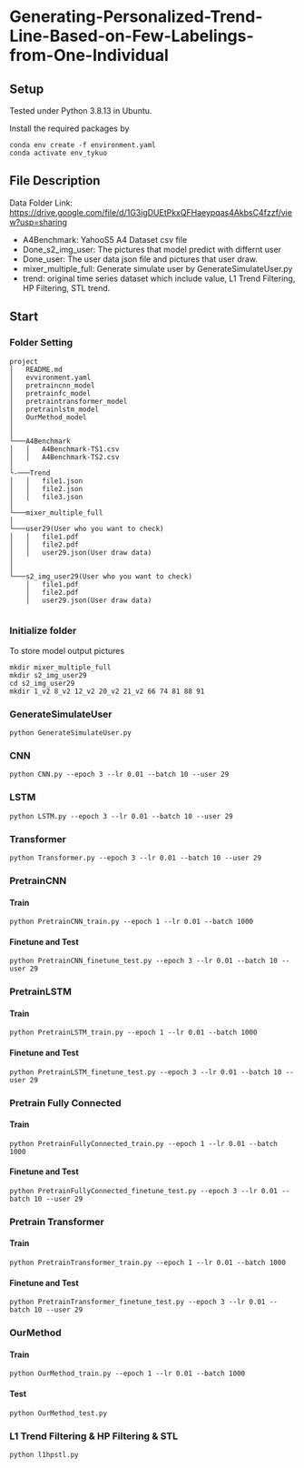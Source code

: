 # Generating-Personalized-Trend-Line-Based-on-Few-Labelings-from-One-Individual

## Setup
Tested under Python 3.8.13 in Ubuntu.

Install the required packages by
```
conda env create -f environment.yaml
conda activate env_tykuo
```


## File Description
Data Folder Link: https://drive.google.com/file/d/1G3igDUEtPkxQFHaeypqas4AkbsC4fzzf/view?usp=sharing
* A4Benchmark: YahooS5 A4 Dataset csv file
* Done_s2_img_user: The pictures that model predict with differnt user
* Done_user: The user data  json file and pictures that user draw.
* mixer_multiple_full: Generate simulate user by GenerateSimulateUser.py
* trend: original time series dataset which include value, L1 Trend Filtering, HP Filtering, STL trend.


## Start

### Folder Setting
```
project
│   README.md
│   evvironment.yaml    
│   pretraincnn_model
│   pretrainfc_model
│   pretraintransformer_model
│   pretrainlstm_model
│   OurMethod_model
│
│
└───A4Benchmark
│   │   A4Benchmark-TS1.csv
│   │   A4Benchmark-TS2.csv
│   
└-───Trend
│   │   file1.json
│   │   file2.json
│   │   file3.json 
│
└───mixer_multiple_full     
│   
└───user29(User who you want to check)
│   │   file1.pdf
│   │   file2.pdf
│   │   user29.json(User draw data) 
│
│
└───s2_img_user29(User who you want to check)
    │   file1.pdf
    │   file2.pdf
    │   user29.json(User draw data) 


```

### Initialize folder
To store model output pictures
```
mkdir mixer_multiple_full
mkdir s2_img_user29
cd s2_img_user29
mkdir 1_v2 8_v2 12_v2 20_v2 21_v2 66 74 81 88 91
```
### GenerateSimulateUser
```
python GenerateSimulateUser.py
```

### CNN
```
python CNN.py --epoch 3 --lr 0.01 --batch 10 --user 29
```

### LSTM
```
python LSTM.py --epoch 3 --lr 0.01 --batch 10 --user 29
```

### Transformer

```
python Transformer.py --epoch 3 --lr 0.01 --batch 10 --user 29
```

### PretrainCNN
#### Train
```
python PretrainCNN_train.py --epoch 1 --lr 0.01 --batch 1000 
```
#### Finetune and Test
```
python PretrainCNN_finetune_test.py --epoch 3 --lr 0.01 --batch 10 --user 29
```

### PretrainLSTM
#### Train
```
python PretrainLSTM_train.py --epoch 1 --lr 0.01 --batch 1000
```
#### Finetune and Test
```
python PretrainLSTM_finetune_test.py --epoch 3 --lr 0.01 --batch 10 --user 29
```

### Pretrain Fully Connected
#### Train
```
python PretrainFullyConnected_train.py --epoch 1 --lr 0.01 --batch 1000
```
#### Finetune and Test
```
python PretrainFullyConnected_finetune_test.py --epoch 3 --lr 0.01 --batch 10 --user 29
```

### Pretrain Transformer
#### Train
```
python PretrainTransformer_train.py --epoch 1 --lr 0.01 --batch 1000
```
#### Finetune and Test
```
python PretrainTransformer_finetune_test.py --epoch 3 --lr 0.01 --batch 10 --user 29
```

### OurMethod
#### Train
```
python OurMethod_train.py --epoch 1 --lr 0.01 --batch 1000
```
#### Test
```
python OurMethod_test.py
```

### L1 Trend Filtering & HP Filtering & STL
```
python l1hpstl.py
```
